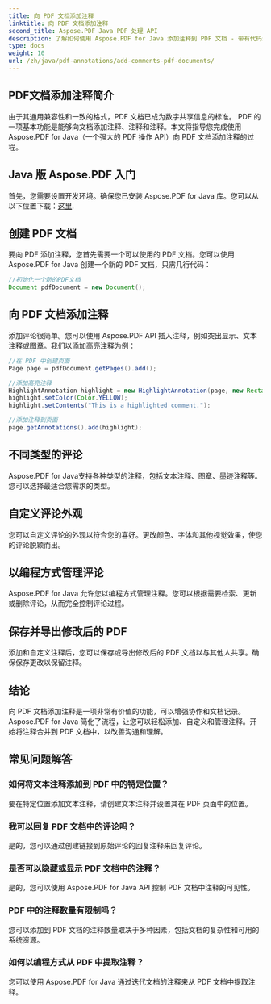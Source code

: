 ```yaml
---
title: 向 PDF 文档添加注释
linktitle: 向 PDF 文档添加注释
second_title: Aspose.PDF Java PDF 处理 API
description: 了解如何使用 Aspose.PDF for Java 添加注释到 PDF 文档 - 带有代码示例的分步指南。
type: docs
weight: 10
url: /zh/java/pdf-annotations/add-comments-pdf-documents/
---
```


## PDF文档添加注释简介

由于其通用兼容性和一致的格式，PDF 文档已成为数字共享信息的标准。 PDF 的一项基本功能是能够向文档添加注释、注释和注释。本文将指导您完成使用 Aspose.PDF for Java（一个强大的 PDF 操作 API）向 PDF 文档添加注释的过程。

## Java 版 Aspose.PDF 入门

首先，您需要设置开发环境。确保您已安装 Aspose.PDF for Java 库。您可以从以下位置下载：[这里](https://releases.aspose.com/pdf/java/).

## 创建 PDF 文档

要向 PDF 添加注释，您首先需要一个可以使用的 PDF 文档。您可以使用 Aspose.PDF for Java 创建一个新的 PDF 文档，只需几行代码：

```java
//初始化一个新的PDF文档
Document pdfDocument = new Document();
```

## 向 PDF 文档添加注释

添加评论很简单。您可以使用 Aspose.PDF API 插入注释，例如突出显示、文本注释或图章。我们以添加高亮注释为例：

```java
//在 PDF 中创建页面
Page page = pdfDocument.getPages().add();

//添加高亮注释
HighlightAnnotation highlight = new HighlightAnnotation(page, new Rectangle(100, 100, 200, 200));
highlight.setColor(Color.YELLOW);
highlight.setContents("This is a highlighted comment.");

//添加注释到页面
page.getAnnotations().add(highlight);
```

## 不同类型的评论

Aspose.PDF for Java支持各种类型的注释，包括文本注释、图章、墨迹注释等。您可以选择最适合您需求的类型。

## 自定义评论外观

您可以自定义评论的外观以符合您的喜好。更改颜色、字体和其他视觉效果，使您的评论脱颖而出。

## 以编程方式管理评论

Aspose.PDF for Java 允许您以编程方式管理注释。您可以根据需要检索、更新或删除评论，从而完全控制评论过程。

## 保存并导出修改后的 PDF

添加和自定义注释后，您可以保存或导出修改后的 PDF 文档以与其他人共享。确保保存更改以保留注释。

## 结论

向 PDF 文档添加注释是一项非常有价值的功能，可以增强协作和文档记录。 Aspose.PDF for Java 简化了流程，让您可以轻松添加、自定义和管理注释。开始将注释合并到 PDF 文档中，以改善沟通和理解。

## 常见问题解答

### 如何将文本注释添加到 PDF 中的特定位置？

要在特定位置添加文本注释，请创建文本注释并设置其在 PDF 页面中的位置。

### 我可以回复 PDF 文档中的评论吗？

是的，您可以通过创建链接到原始评论的回复注释来回复评论。

### 是否可以隐藏或显示 PDF 文档中的注释？

是的，您可以使用 Aspose.PDF for Java API 控制 PDF 文档中注释的可见性。

### PDF 中的注释数量有限制吗？

您可以添加到 PDF 文档的注释数量取决于多种因素，包括文档的复杂性和可用的系统资源。

### 如何以编程方式从 PDF 中提取注释？

您可以使用 Aspose.PDF for Java 通过迭代文档的注释来从 PDF 文档中提取注释。